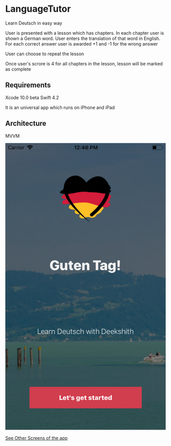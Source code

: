 # LanguageTutor
Learn Deutsch in easy way

User is presented with a lesson which has chapters. In each chapter user is shown a German word. 
User enters the translation of that word in English. For each correct answer user is awarded +1 and -1 for the wrong answer

User can choose to repeat the lesson

Once user's scrore is 4 for all chapters in the lesson, lesson will be marked as complete

## Requirements

Xcode 10.0 beta
Swift 4.2

It is an universal app which runs on iPhone and iPad

## Architecture
MVVM


![LanguageTutorApp](https://raw.githubusercontent.com/deekshibellare/LanguageTutor/master/Screens/LanguageTutor.png)

[See Other Screens of the app](https://github.com/deekshibellare/LanguageTutor/blob/master/Screens/LanguageTutorApp.pdf)


